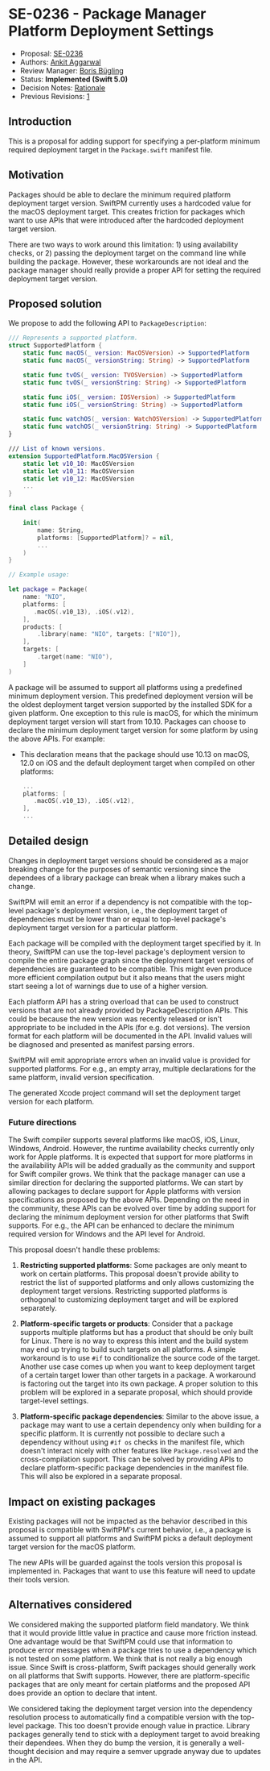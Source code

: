 # SE-0236 - Package Manager Platform Deployment Settings

* Proposal: [SE-0236](0236-package-manager-platform-deployment-settings.md)
* Authors: [Ankit Aggarwal](https://github.com/aciidb0mb3r)
* Review Manager: [Boris Bügling](https://github.com/neonichu)
* Status: **Implemented (Swift 5.0)**
* Decision Notes: [Rationale](https://forums.swift.org/t/accepted-with-modifications-se-0236-package-manager-platform-deployment-settings/18420)
* Previous Revisions: [1](https://github.com/swiftlang/swift-evolution/blob/aebb22c0f3e139fd921d14f79c3945af99d0342d/proposals/0236-package-manager-platform-deployment-settings.md)

## Introduction

This is a proposal for adding support for specifying a per-platform minimum required deployment target in the `Package.swift` manifest file.

## Motivation

Packages should be able to declare the minimum required platform deployment target version. SwiftPM currently uses a hardcoded value for the macOS deployment target. This creates friction for packages which want to use APIs that were introduced after the hardcoded deployment target version.

There are two ways to work around this limitation: 1) using availability checks, or 2) passing the deployment target on the command line while building the package. However, these workarounds are not ideal and the package manager should really provide a proper API for setting the required deployment target version.

## Proposed solution

We propose to add the following API to `PackageDescription`:

```swift
/// Represents a supported platform.
struct SupportedPlatform {
    static func macOS(_ version: MacOSVersion) -> SupportedPlatform
    static func macOS(_ versionString: String) -> SupportedPlatform

    static func tvOS(_ version: TVOSVersion) -> SupportedPlatform
    static func tvOS(_ versionString: String) -> SupportedPlatform

    static func iOS(_ version: IOSVersion) -> SupportedPlatform
    static func iOS(_ versionString: String) -> SupportedPlatform

    static func watchOS(_ version: WatchOSVersion) -> SupportedPlatform
    static func watchOS(_ versionString: String) -> SupportedPlatform
}

/// List of known versions.
extension SupportedPlatform.MacOSVersion {
    static let v10_10: MacOSVersion
    static let v10_11: MacOSVersion
    static let v10_12: MacOSVersion
    ...
}

final class Package {

    init(
        name: String,
        platforms: [SupportedPlatform]? = nil,
        ...
    )
}

// Example usage:

let package = Package(
    name: "NIO",
    platforms: [
       .macOS(.v10_13), .iOS(.v12),
    ],
    products: [
        .library(name: "NIO", targets: ["NIO"]),
    ],
    targets: [
        .target(name: "NIO"),
    ]
)
```

A package will be assumed to support all platforms using a predefined minimum deployment version. This predefined deployment version will be the oldest deployment target version supported by the installed SDK for a given platform. One exception to this rule is macOS, for which the minimum deployment target version will start from 10.10. Packages can choose to declare the minimum deployment target version for some platform by using the above APIs. For example:

* This declaration means that the package should use 10.13 on macOS, 12.0 on iOS and the default deployment target when compiled on other platforms:

```swift
    ...
    platforms: [
       .macOS(.v10_13), .iOS(.v12),
    ],
    ...
```

## Detailed design

Changes in deployment target versions should be considered as a major breaking change for the purposes of semantic versioning since the dependees of a library package can break when a library makes such a change.

SwiftPM will emit an error if a dependency is not compatible with the top-level package's deployment version, i.e., the deployment target of dependencies must be lower than or equal to top-level package's deployment target version for a particular platform.

Each package will be compiled with the deployment target specified by it. In theory, SwiftPM can use the top-level package's deployment version to compile the entire package graph since the deployment target versions of dependencies are guaranteed to be compatible. This might even produce more efficient compilation output but it also means that the users might start seeing a lot of warnings due to use of a higher version.

Each platform API has a string overload that can be used to construct versions that are not already provided by PackageDescription APIs. This could be because the new version was recently released or isn't appropriate to be included in the APIs (for e.g. dot versions). The version format for each platform will be documented in the API. Invalid values will be diagnosed and presented as manifest parsing errors.

SwiftPM will emit appropriate errors when an invalid value is provided for supported platforms. For e.g., an empty array, multiple declarations for the same platform, invalid version specification.

The generated Xcode project command will set the deployment target version for each platform.

### Future directions

The Swift compiler supports several platforms like macOS, iOS, Linux, Windows, Android. However, the runtime availability checks currently only work for Apple platforms. It is expected that support for more platforms in the availability APIs will be added gradually as the community and support for Swift compiler grows. We think that the package manager can use a similar direction for declaring the supported platforms. We can start by allowing packages to declare support for Apple platforms with version specifications as proposed by the above APIs. Depending on the need in the community, these APIs can be evolved over time by adding support for declaring the minimum deployment version for other platforms that Swift supports. For e.g., the API can be enhanced to declare the minimum required version for Windows and the API level for Android.

This proposal doesn't handle these problems:

1. **Restricting supported platforms**: Some packages are only meant to work on certain platforms. This proposal doesn't provide ability to restrict the list of supported platforms and only allows customizing the deployment target versions. Restricting supported platforms is orthogonal to customizing deployment target and will be explored separately.

2. **Platform-specific targets or products**: Consider that a package supports multiple platforms but has a product that should be only built for Linux. There is no way to express this intent and the build system may end up trying to build such targets on all platforms. A simple workaround is to use `#if` to conditionalize the source code of the target. Another use case comes up when you want to keep deployment target of a certain target lower than other targets in a package. A workaround is factoring out the target into its own package. A proper solution to this problem will be explored in a separate proposal, which should provide target-level settings.

3. **Platform-specific package dependencies**: Similar to the above issue, a package may want to use a certain dependency only when building for a specific platform. It is currently not possible to declare such a dependency without using `#if os` checks in the manifest file, which doesn't interact nicely with other features like `Package.resolved` and the cross-compilation support. This can be solved by providing APIs to declare platform-specific package dependencies in the manifest file. This will also be explored in a separate proposal.

## Impact on existing packages

Existing packages will not be impacted as the behavior described in this proposal is compatible with SwiftPM's current behavior, i.e., a package is assumed to support all platforms and SwiftPM picks a default deployment target version for the macOS platform.

The new APIs will be guarded against the tools version this proposal is implemented in. Packages that want to use this feature will need to update their tools version.

## Alternatives considered

We considered making the supported platform field mandatory. We think that it would provide little value in practice and cause more friction instead. One advantage would be that SwiftPM could use that information to produce error messages when a package tries to use a dependency which is not tested on some platform. We think that is not really a big enough issue. Since Swift is cross-platform, Swift packages should generally work on all platforms that Swift supports. However, there are platform-specific packages that are only meant for certain platforms and the proposed API does provide an option to declare that intent.

We considered taking the deployment target version into the dependency resolution process to automatically find a compatible version with the top-level package. This too doesn't provide enough value in practice. Library packages generally tend to stick with a deployment target to avoid breaking their dependees. When they do bump the version, it is generally a well-thought decision and may require a semver upgrade anyway due to updates in the API.
